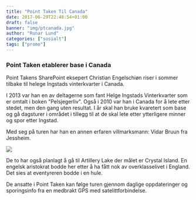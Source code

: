 ```yaml
---
title: "Point Taken Til Canada"
date: 2017-06-29T22:48:54+01:00
draft: false
banner: "img/ptcanada.jpg"
author: "Runar Lund"
categories: ["sosialt"]
tags: ["promo"]
---
```


### Point Taken etablerer base i Canada
Point Takens SharePoint eksepert Christian Engelschiøn riser i sommer tilbake til helege Ingstads vinterkvarter i Canada.

I 2013 var han en av deltagerne som fant Helge Ingstads Vinterkvarter som er omtalt i boken "Pelsjegerliv".
Også i 2010 var han i Canada for å lete etter stedet, men den gang uten resultat.
I år skal han bruke kvaretert som base og gå dagsturer i området i tillegg til at de skal lete etter ytterligere minner og spor etter Ingstad.

Med seg på turen har han en annen erfaren villmarksmann: Vidar Bruun fra Jessheim.

<img class="img-fluid" src="/pointtaken/img/ptcanada.jpg" /> 

De to har også planlagt å gå til Artillery Lake der målet er Crystal Island. En engelsk aristokrat bodde her etter å ha fått nok av overklasselivet i England. Det sies at eventyreren bodde i en hule.

De ansatte i Point Taken kan følge turen gjennom daglige oppdateringer og sporingsinfo fra en medbrakt GPS med satelittforbindelse.

